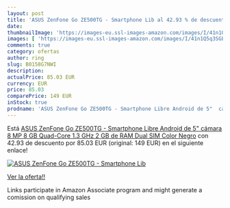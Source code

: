```yaml
---
layout: post
title: 'ASUS ZenFone Go ZE500TG - Smartphone Lib al 42.93 % de descuento'
date: 
thumbnailImage: 'https://images-eu.ssl-images-amazon.com/images/I/41n1Q5q3SGL._SL200_.jpg'
images: [ 'https://images-eu.ssl-images-amazon.com/images/I/41n1Q5q3SGL._SL200_.jpg' ]
comments: true
category: ofertas
author: ring
slug: B0158G7NWI
description:
actualPrice: 85.03 EUR
currency: EUR
price: 85.03
comparePrice: 149 EUR
inStock: true
prodname: 'ASUS ZenFone Go ZE500TG - Smartphone Libre Android de 5"  cámara 8 MP  8 GB  Quad-Core 1.3 GHz  2 GB de RAM  Dual SIM   Color Negro'
---
```


Está [ASUS ZenFone Go ZE500TG - Smartphone Libre Android de 5"  cámara 8 MP  8 GB  Quad-Core 1.3 GHz  2 GB de RAM  Dual SIM   Color Negro](https://www.amazon.es/dp/B0158G7NWI/?tag=tolees-21) con 42.93 de descuento por 85.03 EUR (original: 149 EUR) en el siguiente enlace!

[![ASUS ZenFone Go ZE500TG - Smartphone Lib](https://images-eu.ssl-images-amazon.com/images/I/41n1Q5q3SGL._SL200_.jpg)](https://www.amazon.es/dp/B0158G7NWI/?tag=tolees-21)

[Ver la oferta!!](https://www.amazon.es/dp/B0158G7NWI/?tag=tolees-21)

Links participate in Amazon Associate program and might generate a comission on qualifying sales



